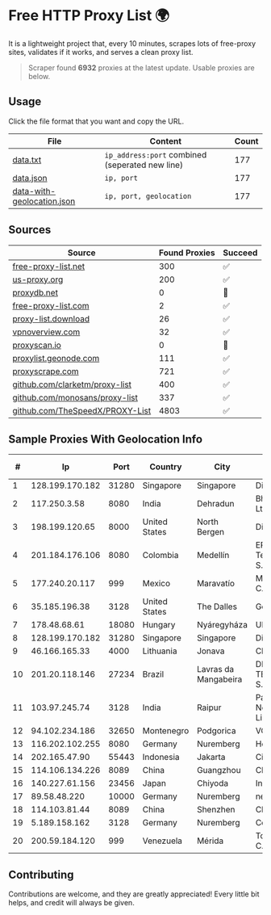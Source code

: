 
# Free HTTP Proxy List 🌍

It is a lightweight project that, every 10 minutes, scrapes lots of free-proxy sites, validates if it works, and serves a clean proxy list.


> Scraper found **6932** proxies at the latest update. Usable proxies are below.

## Usage

Click the file format that you want and copy the URL.


|File|Content|Count|
|----|-------|-----|
|[data.txt](https://raw.githubusercontent.com/themiralay/Proxy-List-World/master/data.txt)|`ip_address:port` combined (seperated new line)|177|
|[data.json](https://raw.githubusercontent.com/themiralay/Proxy-List-World/master/data.json)|`ip, port`|177|
|[data-with-geolocation.json](https://raw.githubusercontent.com/themiralay/Proxy-List-World/master/data-with-geolocation.json)|`ip, port, geolocation`|177|

## Sources

|Source|Found Proxies|Succeed|
|------|-------------|-------|
|[free-proxy-list.net](https://free-proxy-list.net)|300|✅|
|[us-proxy.org](https://www.us-proxy.org)|200|✅|
|[proxydb.net](http://proxydb.net)|0|🚫|
|[free-proxy-list.com](https://free-proxy-list.com/?page=&port=&type%5B%5D=http&type%5B%5D=https&up_time=0&search=Search)|2|✅|
|[proxy-list.download](https://www.proxy-list.download/HTTP)|26|✅|
|[vpnoverview.com](https://vpnoverview.com/privacy/anonymous-browsing/free-proxy-servers)|32|✅|
|[proxyscan.io](https://www.proxyscan.io)|0|🚫|
|[proxylist.geonode.com](https://proxylist.geonode.com/api/proxy-list?limit=300&page=1&sort_by=lastChecked&sort_type=desc&protocols=http,https)|111|✅|
|[proxyscrape.com](https://api.proxyscrape.com/v2/?request=displayproxies&protocol=http&timeout=10000&country=all&ssl=all&anonymity=all)|721|✅|
|[github.com/clarketm/proxy-list](https://raw.githubusercontent.com/clarketm/proxy-list/master/proxy-list-raw.txt)|400|✅|
|[github.com/monosans/proxy-list](https://raw.githubusercontent.com/monosans/proxy-list/main/proxies/http.txt)|337|✅|
|[github.com/TheSpeedX/PROXY-List](https://raw.githubusercontent.com/TheSpeedX/PROXY-List/master/http.txt)|4803|✅|


## Sample Proxies With Geolocation Info

|#|Ip|Port|Country|City|Internet Service Provider|
|-|--|----|-------|----|-------------------------|
|1|128.199.170.182|31280|Singapore|Singapore|DigitalOcean, LLC|
|2|117.250.3.58|8080|India|Dehradun|Bharat Sanchar Nigam Ltd|
|3|198.199.120.65|8000|United States|North Bergen|DigitalOcean, LLC|
|4|201.184.176.106|8080|Colombia|Medellín|EPM Telecomunicaciones S.A. E.S.P.|
|5|177.240.20.117|999|Mexico|Maravatío|Mega Cable, S.A. de C.V.|
|6|35.185.196.38|3128|United States|The Dalles|Google LLC|
|7|178.48.68.61|18080|Hungary|Nyáregyháza|UPC|
|8|128.199.170.182|31280|Singapore|Singapore|DigitalOcean, LLC|
|9|46.166.165.33|4000|Lithuania|Jonava|Cherry Servers|
|10|201.20.118.146|27234|Brazil|Lavras da Mangabeira|DB3 SERVICOS DE TELECOMUNICACOES S.A|
|11|103.97.245.74|3128|India|Raipur|Paynet Digital Network Private Limited|
|12|94.102.234.186|32650|Montenegro|Podgorica|VOLI-MNE|
|13|116.202.102.255|8080|Germany|Nuremberg|Hetzner Online GmbH|
|14|202.165.47.90|55443|Indonesia|Jakarta|Circlecom|
|15|114.106.134.226|8089|China|Guangzhou|Chinanet|
|16|140.227.61.156|23456|Japan|Chiyoda|InfoSphere|
|17|89.58.48.220|10000|Germany|Nuremberg|netcup GmbH|
|18|114.103.81.44|8089|China|Shenzhen|Chinanet|
|19|5.189.158.162|3128|Germany|Nuremberg|Contabo GmbH|
|20|200.59.184.120|999|Venezuela|Mérida|TotalCom Venezuela C.A.|



## Contributing

Contributions are welcome, and they are greatly appreciated! Every
little bit helps, and credit will always be given.

